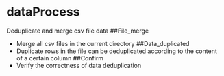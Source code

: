 # dataProcess
Deduplicate and merge csv file data
##File_merge
* Merge all csv files in the current directory
##Data_duplicated
* Duplicate rows in the file can be deduplicated according to the content of a certain column
##Confirm
* Verify the correctness of data deduplication

